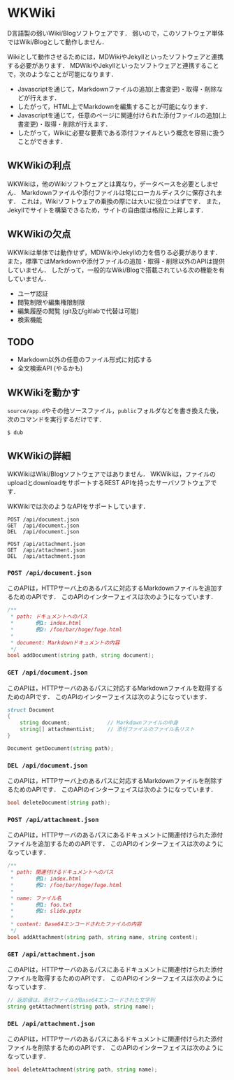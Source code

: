 # WKWiki

D言語製の弱いWiki/Blogソフトウェアです．
弱いので，このソフトウェア単体ではWiki/Blogとして動作しません．

Wikiとして動作させるためには，MDWikiやJekyllといったソフトウェアと連携する必要があります．
MDWikiやJekyllといったソフトウェアと連携することで，次のようなことが可能になります．

+ Javascriptを通じて，Markdownファイルの追加(上書変更)・取得・削除などが行えます．
+ したがって，HTML上でMarkdownを編集することが可能になります．
+ Javascriptを通じて，任意のページに関連付けられた添付ファイルの追加(上書変更)・取得・削除が行えます．
+ したがって，Wikiに必要な要素である添付ファイルという概念を容易に扱うことができます．


## WKWikiの利点

WKWikiは，他のWikiソフトウェアとは異なり，データベースを必要としません．
Markdownファイルや添付ファイルは常にローカルディスクに保存されます．
これは，Wikiソフトウェアの乗換の際には大いに役立つはずです．
また，Jekyllでサイトを構築できるため，サイトの自由度は格段に上昇します．

## WKWikiの欠点

WKWikiは単体では動作せず，MDWikiやJekyllの力を借りる必要があります．
また，標準ではMarkdownや添付ファイルの追加・取得・削除以外のAPIは提供していません．
したがって，一般的なWiki/Blogで搭載されている次の機能を有していません．

+ ユーザ認証
+ 閲覧制限や編集権限制限
+ 編集履歴の閲覧 (git及びgitlabで代替は可能)
+ 検索機能


## TODO

+ Markdown以外の任意のファイル形式に対応する
+ 全文検索API (やるかも)


## WKWikiを動かす

`source/app.d`やその他ソースファイル，`public`フォルダなどを書き換えた後，次のコマンドを実行するだけです．

~~~~
$ dub
~~~~


## WKWikiの詳細

WKWikiはWiki/Blogソフトウェアではありません．
WKWikiは，ファイルのuploadとdownloadをサポートするREST APIを持ったサーバソフトウェアです．

WKWikiでは次のようなAPIをサポートしています．

~~~~
POST /api/document.json
GET  /api/document.json
DEL  /api/document.json

POST /api/attachment.json
GET  /api/attachment.json
DEL  /api/attachment.json
~~~~


### `POST /api/document.json`

このAPIは，HTTPサーバ上のあるパスに対応するMarkdownファイルを追加するためのAPIです．
このAPIのインターフェイスは次のようになっています．

~~~~~d
/**
 * path: ドキュメントへのパス
 *       例1: index.html
 *       例2: /foo/bar/hoge/fuge.html
 *
 * document: Markdownドキュメントの内容
 */
bool addDocument(string path, string document);
~~~~~


### `GET /api/document.json`

このAPIは，HTTPサーバのあるパスに対応するMarkdownファイルを取得するためのAPIです．
このAPIのインターフェイスは次のようになっています．

~~~~d
struct Document
{
    string document;            // Markdownファイルの中身
    string[] attachmentList;    // 添付ファイルのファイル名リスト
}

Document getDocument(string path);
~~~~~


### `DEL /api/document.json`

このAPIは，HTTPサーバ上のあるパスに対応するMarkdownファイルを削除するためのAPIです．
このAPIのインターフェイスは次のようになっています．

~~~~d
bool deleteDocument(string path);
~~~~~


### `POST /api/attachment.json`

このAPIは，HTTPサーバのあるパスにあるドキュメントに関連付けられた添付ファイルを追加するためのAPIです．
このAPIのインターフェイスは次のようになっています．

~~~~d
/**
 * path: 関連付けるドキュメントへのパス
 *       例1: index.html
 *       例2: /foo/bar/hoge/fuge.html
 *
 * name: ファイル名
 *       例1: foo.txt
 *       例2: slide.pptx
 *
 * content: Base64エンコードされたファイルの内容
 */
bool addAttachment(string path, string name, string content);
~~~~~


### `GET /api/attachment.json`

このAPIは，HTTPサーバのあるパスにあるドキュメントに関連付けられた添付ファイルを取得するためのAPIです．
このAPIのインターフェイスは次のようになっています．

~~~~d
// 返却値は，添付ファイルがBase64エンコードされた文字列
string getAttachment(string path, string name);
~~~~


### `DEL /api/attachment.json`

このAPIは，HTTPサーバのあるパスにあるドキュメントに関連付けられた添付ファイルを削除するためのAPIです．
このAPIのインターフェイスは次のようになっています．

~~~~d
bool deleteAttachment(string path, string name);
~~~~
